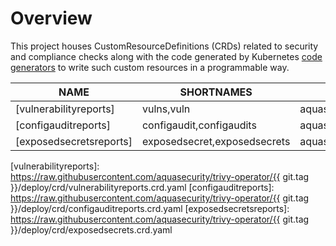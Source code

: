 # Overview

This project houses CustomResourceDefinitions (CRDs) related to security and compliance checks along with the code
generated by Kubernetes [code generators][k8s-code-generator] to write such custom resources in a programmable way.

| NAME                          | SHORTNAMES                | APIGROUP               | NAMESPACED | KIND                                                                 |
|-------------------------------|------------------------------|------------------------|------------|----------------------------------------------------------------------|
| [vulnerabilityreports]        | vulns,vuln                   | aquasecurity.github.io | true       | [VulnerabilityReport](./vulnerability-report.md)                     |
| [configauditreports]          | configaudit,configaudits     | aquasecurity.github.io | true       | [ConfigAuditReport](./configaudit-report.md)                         |
| [exposedsecretsreports]       | exposedsecret,exposedsecrets | aquasecurity.github.io | true       | [ExposedSecretReport](./exposedsecret-report.md)               |



[k8s-code-generator]: https://github.com/kubernetes/code-generator

[vulnerabilityreports]: https://raw.githubusercontent.com/aquasecurity/trivy-operator/{{ git.tag }}/deploy/crd/vulnerabilityreports.crd.yaml
[configauditreports]: https://raw.githubusercontent.com/aquasecurity/trivy-operator/{{ git.tag }}/deploy/crd/configauditreports.crd.yaml
[exposedsecretsreports]: https://raw.githubusercontent.com/aquasecurity/trivy-operator/{{ git.tag }}/deploy/crd/exposedsecrets.crd.yaml
